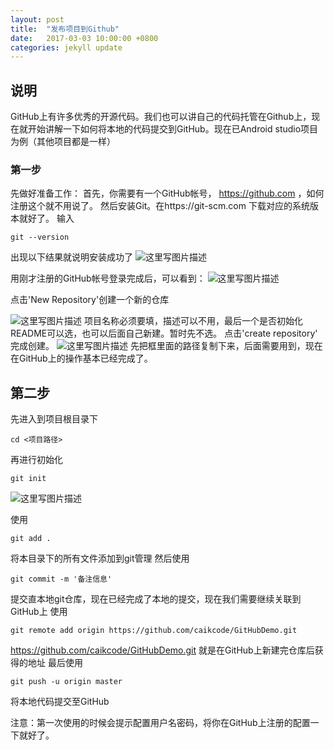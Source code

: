 ```yaml
---
layout: post
title:  "发布项目到Github"
date:   2017-03-03 10:00:00 +0800
categories: jekyll update
---
```

## 说明
GitHub上有许多优秀的开源代码。我们也可以讲自己的代码托管在Github上，现在就开始讲解一下如何将本地的代码提交到GitHub。现在已Android studio项目为例（其他项目都是一样）

### 第一步
先做好准备工作：
首先，你需要有一个GitHub帐号，
https://github.com ，如何注册这个就不用说了。
然后安装Git。在https://git-scm.com 下载对应的系统版本就好了。
输入
```
git --version
```
出现以下结果就说明安装成功了
![这里写图片描述](http://upload-images.jianshu.io/upload_images/1715403-00317ef326504a12?imageMogr2/auto-orient/strip%7CimageView2/2/w/1240)

用刚才注册的GitHub帐号登录完成后，可以看到：
![这里写图片描述](http://upload-images.jianshu.io/upload_images/1715403-53c06db2a418de48?imageMogr2/auto-orient/strip%7CimageView2/2/w/1240)


点击'New Repository'创建一个新的仓库

![这里写图片描述](http://upload-images.jianshu.io/upload_images/1715403-fb97051317dc8064?imageMogr2/auto-orient/strip%7CimageView2/2/w/1240)
项目名称必须要填，描述可以不用，最后一个是否初始化README可以选，也可以后面自己新建。暂时先不选。
点击'create repository' 完成创建。
![这里写图片描述](http://upload-images.jianshu.io/upload_images/1715403-98b000fc43f00b9c?imageMogr2/auto-orient/strip%7CimageView2/2/w/1240)
先把框里面的路径复制下来，后面需要用到，现在在GitHub上的操作基本已经完成了。

## 第二步
先进入到项目根目录下
```
cd <项目路径>
```
再进行初始化
```
git init
```
![这里写图片描述](http://upload-images.jianshu.io/upload_images/1715403-aaf3c53483c3efa3?imageMogr2/auto-orient/strip%7CimageView2/2/w/1240)

使用
```
git add .
```
将本目录下的所有文件添加到git管理
然后使用
```
git commit -m '备注信息'
```
提交直本地git仓库，现在已经完成了本地的提交，现在我们需要继续关联到GitHub上
使用
```
git remote add origin https://github.com/caikcode/GitHubDemo.git
```
https://github.com/caikcode/GitHubDemo.git 就是在GitHub上新建完仓库后获得的地址
最后使用
```
git push -u origin master
```
将本地代码提交至GitHub

注意：第一次使用的时候会提示配置用户名密码，将你在GitHub上注册的配置一下就好了。